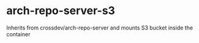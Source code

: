 # arch-repo-server-s3
Inherits from crossdev/arch-repo-server and mounts S3 bucket inside the container
